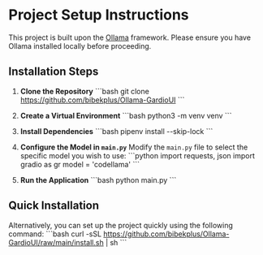 # Project Setup Instructions

This project is built upon the [Ollama](https://ollama.ai/) framework. Please ensure you have Ollama installed locally before proceeding.

## Installation Steps

1. **Clone the Repository**
   \```bash
   git clone https://github.com/bibekplus/Ollama-GardioUI
   \```

2. **Create a Virtual Environment**
   \```bash
   python3 -m venv venv
   \```

3. **Install Dependencies**
   \```bash
   pipenv install --skip-lock
   \```

4. **Configure the Model in `main.py`**
   Modify the `main.py` file to select the specific model you wish to use:
   \```python
   import requests, json
   import gradio as gr
   model = 'codellama'
   \```

5. **Run the Application**
   \```bash
   python main.py
   \```

## Quick Installation

Alternatively, you can set up the project quickly using the following command:
\```bash
curl -sSL https://github.com/bibekplus/Ollama-GardioUI/raw/main/install.sh | sh
\```


